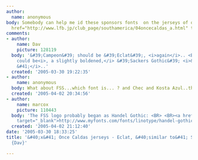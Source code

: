 ```yaml
---
author:
  name: anonymous
body: Somebody can help me id these sponsors fonts  on the jerseys of once Caldas  <BR><a
  href="http://www.lfb.jp/club_page/southamerica/04oncecaldas_a.html" target="_blank">http://www.lfb.jp/club_page/southamerica/04oncecaldas_a.html</a>
comments:
- author:
    name: Dav
    picture: 128119
  body: '&#39;Campeon&#39; should be &#39;Eclat&#39;, <i>again</i>.. <BR>&#39;POKER&#39;
    could be<i>, a slightly boldened,</i> &#39;Sackers Gothic&#39; <i>&#40; Heavy
    &#41;</i>..'
  created: '2005-03-30 19:22:35'
- author:
    name: anonymous
  body: What about FSS...which font is... ? and Chec and Kosta Azul..thank you
  created: '2005-04-02 20:34:56'
- author:
    name: marcox
    picture: 110443
  body: 'The FSS logo probably began as Handel Gothic: <BR> <BR><a href="http://www.myfonts.com/fonts/linotype/handel-gothic/"
    target="_blank">http://www.myfonts.com/fonts/linotype/handel-gothic/</a>'
  created: '2005-04-02 21:12:40'
date: '2005-03-30 18:33:25'
title: '&#40;x&#41; Once Caldas jerseys - Eclat, &#40;similar to&#41; Sackers Gothic
  {Dav}'

---
```

